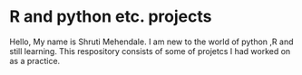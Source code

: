 # R and python etc. projects
Hello, My name is Shruti Mehendale. I am new to the world of python ,R and still learning. This respository consists of some of projetcs I had worked on as a practice. 

